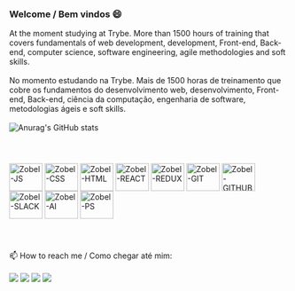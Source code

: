 ### Welcome / Bem vindos 😄
At the moment studying at Trybe. More than 1500 hours of training that covers fundamentals of web development, development, Front-end, Back-end, computer science, software engineering, agile methodologies and soft skills.
<br>
<br>
No momento estudando na Trybe. Mais de 1500 horas de treinamento que cobre os fundamentos do desenvolvimento web, desenvolvimento, Front-end, Back-end, ciência da computação, engenharia de software, metodologias ágeis e soft skills.
<br>
<br>
![Anurag's GitHub stats](https://github-readme-stats.vercel.app/api?username=Guilherme-Zobel&show_icons=true&count_private=true&theme=radical)
#
<div style="display: inline_block"><br>
<img align="center" alt="Zobel-JS" height="50" width="60" src="https://cdn.jsdelivr.net/gh/devicons/devicon/icons/javascript/javascript-original.svg" />
<img align="center" alt="Zobel-CSS" height="50" width="60" src="https://cdn.jsdelivr.net/gh/devicons/devicon/icons/css3/css3-original.svg" />
<img align="center" alt="Zobel-HTML" height="50" width="60" src="https://cdn.jsdelivr.net/gh/devicons/devicon/icons/html5/html5-original.svg" />
  <img align="center" alt="Zobel-REACT" height="50" width="60"  src="https://cdn.jsdelivr.net/gh/devicons/devicon/icons/react/react-original.svg" />
    <img  align="center" alt="Zobel-REDUX" height="50" width="60"  src="https://cdn.jsdelivr.net/gh/devicons/devicon/icons/redux/redux-original.svg" />
  <img align="center" alt="Zobel-GIT" height="50" width="60" src="https://cdn.jsdelivr.net/gh/devicons/devicon/icons/git/git-original.svg" />
 <img align="center" alt="Zobel-GITHUB" height="50" width="60" src="https://cdn.jsdelivr.net/gh/devicons/devicon/icons/github/github-original.svg" />
  <img  align="center" alt="Zobel-SLACK" height="50" width="60"  src="https://cdn.jsdelivr.net/gh/devicons/devicon/icons/slack/slack-original.svg" />
  <img align="center" alt="Zobel-AI" height="50" width="60" src="https://cdn.jsdelivr.net/gh/devicons/devicon/icons/illustrator/illustrator-plain.svg" />
  <img align="center" alt="Zobel-PS" height="50" width="60" src="https://cdn.jsdelivr.net/gh/devicons/devicon/icons/photoshop/photoshop-plain.svg" />
</div>

#


   
<div style="display: inline_block"><br>
📫 How to reach me / Como chegar até mim: <br>
  <br>
<a href="https://www.linkedin.com/in/guilherme-zobel/"><img src="https://img.shields.io/badge/LinkedIn-0077B5?style=for-the-badge&logo=linkedin&logoColor=white"></a>
  <a href="https://www.linkedin.com/in/guilherme-zobel/"><img src="https://img.shields.io/badge/WhatsApp-25D366?style=for-the-badge&logo=whatsapp&logoColor=white"></a>
  <a href="https://www.linkedin.com/in/guilherme-zobel/"><img src="https://img.shields.io/badge/Gmail-D14836?style=for-the-badge&logo=gmail&logoColor=white"></a>
  <a href="https://www.linkedin.com/in/guilherme-zobel/"><img src="https://img.shields.io/badge/Instagram-E4405F?style=for-the-badge&logo=instagram&logoColor=white"></a>
</div>


<!--
**Guilherme-Zobel/Guilherme-Zobel** is a ✨ _special_ ✨ repository because its `README.md` (this file) appears on your GitHub profile.

Here are some ideas to get you started:

- 🔭 I’m currently working on ...
- 🌱 I’m currently learning ...
- 👯 I’m looking to collaborate on ...
- 🤔 I’m looking for help with ...
- 💬 Ask me about ...
- 📫 How to reach me: ...
- 😄 Pronouns: ...
- ⚡ Fun fact: ...
-->
